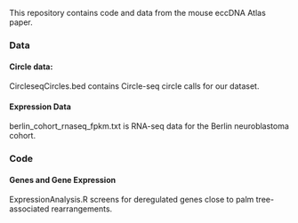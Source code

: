 This repository contains code and data from the mouse eccDNA Atlas paper.

### Data
#### Circle data:
CircleseqCircles.bed contains Circle-seq circle calls for our dataset.

#### Expression Data
berlin_cohort_rnaseq_fpkm.txt is RNA-seq data for the Berlin neuroblastoma cohort.

### Code
#### Genes and Gene Expression
ExpressionAnalysis.R screens for deregulated genes close to palm tree-associated rearrangements.

